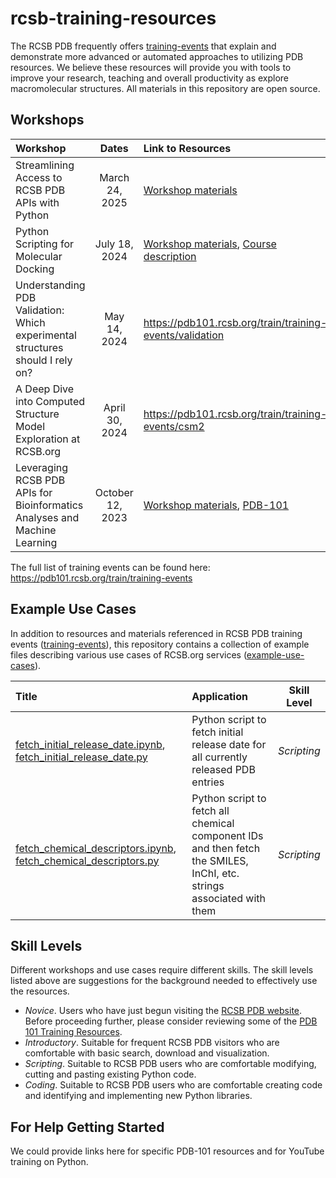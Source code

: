 # rcsb-training-resources
The RCSB PDB frequently offers [training-events](training-events) that explain and demonstrate more advanced or automated approaches to utilizing PDB resources. We believe these resources will provide you with tools to improve your research, teaching and overall productivity as explore macromolecular structures. All materials in this repository are open source.

## Workshops

| Workshop      | Dates     | Link to Resources | Skill Level |
| :------------- | :-------------: | :------------- | :------------- |
| Streamlining Access to RCSB PDB APIs with Python | March 24, 2025 | [Workshop materials](training-events/2025/python-rcsb-api) | *Scripting* |
| Python Scripting for Molecular Docking | July 18, 2024 | [Workshop materials](https://github.com/janash/iqb-2024), [Course description](https://iqb.rutgers.edu/node/284) | *Introductory* |
| Understanding PDB Validation: Which experimental structures should I rely on? | May 14, 2024 | https://pdb101.rcsb.org/train/training-events/validation | *Introductory* |
| A Deep Dive into Computed Structure Model Exploration at RCSB.org | April 30, 2024 | https://pdb101.rcsb.org/train/training-events/csm2 | *Introductory* |
| Leveraging RCSB PDB APIs for Bioinformatics Analyses and Machine Learning | October 12, 2023 | [Workshop materials](training-events/2023/leveraging-rcsb-pdb-apis/), [PDB-101](https://pdb101.rcsb.org/train/training-events/api) | *Scripting* |

The full list of training events can be found here: https://pdb101.rcsb.org/train/training-events

## Example Use Cases
In addition to resources and materials referenced in RCSB PDB training events ([training-events](training-events)), this repository contains a collection of example files describing various use cases of RCSB.org services ([example-use-cases](example-use-cases)).

| Title | Application | Skill Level |
| :---- | :---------- | :---------: |
| [fetch_initial_release_date.ipynb](example-use-cases/archive-wide-queries/fetch_initial_release_date.ipynb), [fetch_initial_release_date.py](example-use-cases/archive-wide-queries/fetch_initial_release_date.py) | Python script to fetch initial release date for all currently released PDB entries | *Scripting* |
| [fetch_chemical_descriptors.ipynb](example-use-cases/chemical-components/fetch_chemical_descriptors.ipynb), [fetch_chemical_descriptors.py](example-use-cases/chemical-components/fetch_chemical_descriptors.py) | Python script to fetch all chemical component IDs and then fetch the SMILES, InChI, etc. strings associated with them | *Scripting* |

## Skill Levels

Different workshops and use cases require different skills. The skill levels listed above are suggestions for the background needed to effectively use the resources.

* *Novice*. Users who have just begun visiting the [RCSB PDB website](https://rcsb.org/). Before proceeding further, please consider reviewing some of the [PDB 101 Training Resources](https://pdb101.rcsb.org/learn/guide-to-understanding-pdb-data/introduction). 
* *Introductory*. Suitable for frequent RCSB PDB visitors who are comfortable with basic search, download and visualization. 
* *Scripting*. Suitable to RCSB PDB users who are comfortable modifying, cutting and pasting existing Python code.
* *Coding*. Suitable to RCSB PDB users who are comfortable creating code and identifying and implementing new Python libraries. 

## For Help Getting Started

We could provide links here for specific PDB-101 resources and for YouTube training on Python.